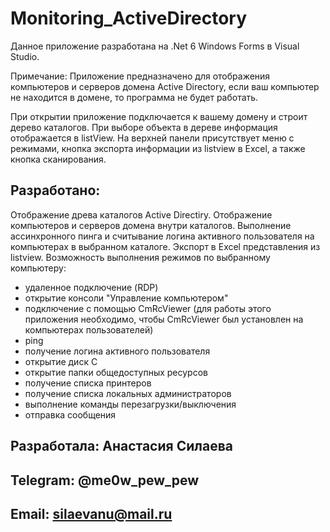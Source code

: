 # Monitoring_ActiveDirectory

Данное приложение разработана на .Net 6 Windows Forms в Visual Studio.

Примечание: Приложение предназначено для отображения компьютеров и серверов домена Active Directory, если ваш компьютер не находится в домене, то программа не будет работать.

При открытии приложение подключается к вашему домену и строит дерево каталогов. При выборе объекта в дереве информация отображается в listView. 
На верхней панели присутствует меню с режимами, кнопка экспорта информации из listview в Excel, а также кнопка сканирования.

## Разработано:
Отображение древа каталогов Active Directiry. 
Отображение компьютеров и серверов домена внутри каталогов. 
Выполнение ассинхронного пинга и считывание логина активного пользователя на компьютерах в выбранном каталоге. 
Экспорт в Excel представления из listview. 
Возможность выполнения режимов по выбранному компьютеру: 
  - удаленное подключение (RDP)
  - открытие консоли "Управление компьютером"
  - подключение с помощью CmRcViewer (для работы этого приложения необходимо, чтобы CmRcViewer был установлен на компьютерах пользователей)
  - ping
  - получение логина активного пользователя
  - открытие диск C
  - открытие папки общедоступных ресурсов
  - получение списка принтеров
  - получение списка локальных администраторов
  - выполнение команды перезагрузки/выключения
  - отправка сообщения 


## Разработала: **Анастасия Силаева**
## Telegram: **@me0w_pew_pew**
## Email: **silaevanu@mail.ru**
